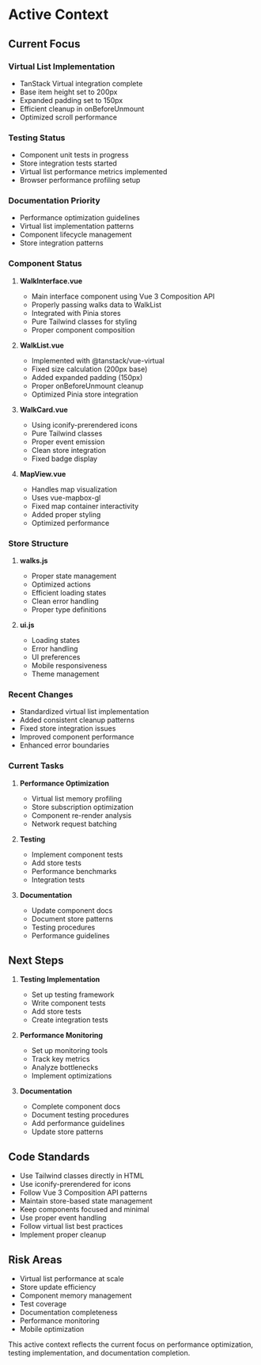# Active Context

## Current Focus

### Virtual List Implementation 
- TanStack Virtual integration complete
- Base item height set to 200px
- Expanded padding set to 150px
- Efficient cleanup in onBeforeUnmount
- Optimized scroll performance

### Testing Status
- Component unit tests in progress
- Store integration tests started
- Virtual list performance metrics implemented
- Browser performance profiling setup

### Documentation Priority
- Performance optimization guidelines
- Virtual list implementation patterns
- Component lifecycle management
- Store integration patterns

### Component Status
1. **WalkInterface.vue**
   - Main interface component using Vue 3 Composition API
   - Properly passing walks data to WalkList
   - Integrated with Pinia stores
   - Pure Tailwind classes for styling
   - Proper component composition

2. **WalkList.vue**
   - Implemented with @tanstack/vue-virtual
   - Fixed size calculation (200px base)
   - Added expanded padding (150px)
   - Proper onBeforeUnmount cleanup
   - Optimized Pinia store integration

3. **WalkCard.vue**
   - Using iconify-prerendered icons
   - Pure Tailwind classes
   - Proper event emission
   - Clean store integration
   - Fixed badge display

4. **MapView.vue**
   - Handles map visualization
   - Uses vue-mapbox-gl
   - Fixed map container interactivity
   - Added proper styling
   - Optimized performance

### Store Structure
1. **walks.js**
   - Proper state management
   - Optimized actions
   - Efficient loading states
   - Clean error handling
   - Proper type definitions

2. **ui.js**
   - Loading states
   - Error handling
   - UI preferences
   - Mobile responsiveness
   - Theme management

### Recent Changes
- Standardized virtual list implementation
- Added consistent cleanup patterns
- Fixed store integration issues
- Improved component performance
- Enhanced error boundaries

### Current Tasks
1. **Performance Optimization**
   - Virtual list memory profiling
   - Store subscription optimization
   - Component re-render analysis
   - Network request batching

2. **Testing**
   - Implement component tests
   - Add store tests
   - Performance benchmarks
   - Integration tests

3. **Documentation**
   - Update component docs
   - Document store patterns
   - Testing procedures
   - Performance guidelines

## Next Steps
1. **Testing Implementation**
   - Set up testing framework
   - Write component tests
   - Add store tests
   - Create integration tests

2. **Performance Monitoring**
   - Set up monitoring tools
   - Track key metrics
   - Analyze bottlenecks
   - Implement optimizations

3. **Documentation**
   - Complete component docs
   - Document testing procedures
   - Add performance guidelines
   - Update store patterns

## Code Standards
- Use Tailwind classes directly in HTML
- Use iconify-prerendered for icons
- Follow Vue 3 Composition API patterns
- Maintain store-based state management
- Keep components focused and minimal
- Use proper event handling
- Follow virtual list best practices
- Implement proper cleanup

## Risk Areas
- Virtual list performance at scale
- Store update efficiency
- Component memory management
- Test coverage
- Documentation completeness
- Performance monitoring
- Mobile optimization

This active context reflects the current focus on performance optimization, testing implementation, and documentation completion.
